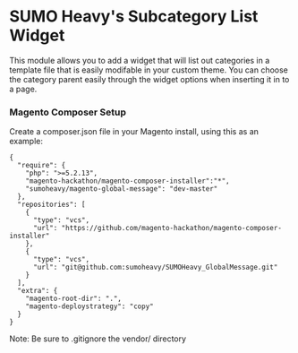 SUMO Heavy's Subcategory List Widget
===========
This module allows you to add a widget that will list out categories in a template file that is easily modifable in your custom theme. You can choose the category parent easily through the widget options when inserting it in to a page.

### Magento Composer Setup
Create a composer.json file in your Magento install, using this as an example:
```
{
  "require": {
    "php": ">=5.2.13",
    "magento-hackathon/magento-composer-installer":"*",
    "sumoheavy/magento-global-message": "dev-master"
  },
  "repositories": [
    {
      "type": "vcs",
      "url": "https://github.com/magento-hackathon/magento-composer-installer"
    },
    {
      "type": "vcs",
      "url": "git@github.com:sumoheavy/SUMOHeavy_GlobalMessage.git"
    }
  ],
  "extra": {
    "magento-root-dir": ".",
    "magento-deploystrategy": "copy"
  }
}
```

Note: Be sure to .gitignore the vendor/ directory
